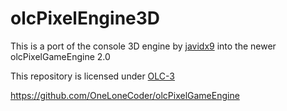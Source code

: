 # olcPixelEngine3D

This is a port of the console 3D engine by [javidx9](https://github.com/OneLoneCoder) into the newer olcPixelGameEngine 2.0

This repository is licensed under [OLC-3](https://github.com/BuechlerA/olcPixelEngine3D/blob/master/LICENSE.md)

https://github.com/OneLoneCoder/olcPixelGameEngine
